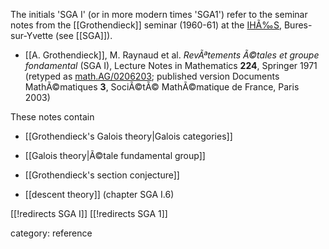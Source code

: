 The initials 'SGA I' (or in more modern times 'SGA1') refer to the seminar notes from the [[Grothendieck]] seminar (1960-61) at the [IHÃ‰S](http://www.ihes.fr), Bures-sur-Yvette (see [[SGA]]). 

* [[A. Grothendieck]], M. Raynaud et al. _RevÃªtements Ã©tales et groupe fondamental_ (SGA I), Lecture Notes in Mathematics __224__, Springer 1971 (retyped as [math.AG/0206203](http://arxiv.org/abs/math/0206203); published  version Documents MathÃ©matiques __3__, SociÃ©tÃ© MathÃ©matique de France, Paris 2003)


These notes contain

* [[Grothendieck's Galois theory|Galois categories]]

* [[Galois theory|Ã©tale fundamental group]]

* [[Grothendieck's section conjecture]]

* [[descent theory]] (chapter SGA I.6)


[[!redirects SGA I]]
[[!redirects SGA 1]]

category: reference
